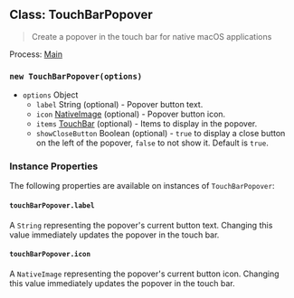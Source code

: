 ## Class: TouchBarPopover

> Create a popover in the touch bar for native macOS applications

Process: [Main](../tutorial/quick-start.md#main-process)

### `new TouchBarPopover(options)`

* `options` Object
  * `label` String (optional) - Popover button text.
  * `icon` [NativeImage](native-image.md) (optional) - Popover button icon.
  * `items` [TouchBar](touch-bar.md) (optional) - Items to display in the popover.
  * `showCloseButton` Boolean (optional) - `true` to display a close button
    on the left of the popover, `false` to not show it. Default is `true`.

### Instance Properties

The following properties are available on instances of `TouchBarPopover`:

#### `touchBarPopover.label`

A `String` representing the popover's current button text. Changing this value immediately updates the
popover in the touch bar.

#### `touchBarPopover.icon`

A `NativeImage` representing the popover's current button icon. Changing this value immediately updates the
popover in the touch bar.
